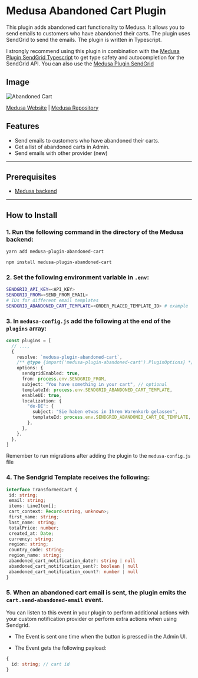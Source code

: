 # Medusa Abandoned Cart Plugin

This plugin adds abandoned cart functionality to Medusa. It allows you to send emails to customers who have abandoned their carts. The plugin uses SendGrid to send the emails. The plugin is written in Typescript.

I strongly recommend using this plugin in combination with the [Medusa Plugin SendGrid Typescript](https://github.com/luluhoc/medusa-plugin-sendgrid-typescript) to get type safety and autocompletion for the SendGrid API. You can also use the [Medusa Plugin SendGrid](https://medusajs.com)

## Image

![Abandoned Cart](https://github.com/luluhoc/medusa-plugin-abandoned-cart/blob/main/static/abandoned.jpg?raw=true)

[Medusa Website](https://medusajs.com) | [Medusa Repository](https://github.com/medusajs/medusa)

## Features

- Send emails to customers who have abandoned their carts.
- Get a list of abandoned carts in Admin.
- Send emails with other provider (new)

---

## Prerequisites

- [Medusa backend](https://docs.medusajs.com/development/backend/install)

---

## How to Install

### 1\. Run the following command in the directory of the Medusa backend:

  ```bash
  yarn add medusa-plugin-abandoned-cart
  ```

  ```bash
  npm install medusa-plugin-abandoned-cart
  ```

### 2\. Set the following environment variable in `.env`:

  ```bash
  SENDGRID_API_KEY=<API_KEY>
  SENDGRID_FROM=<SEND_FROM_EMAIL>
  # IDs for different email templates
  SENDGRID_ABANDONED_CART_TEMPLATE=<ORDER_PLACED_TEMPLATE_ID> # example
  ```

### 3\. In `medusa-config.js` add the following at the end of the `plugins` array:

  ```ts
  const plugins = [
    // ...,
    {
      resolve: `medusa-plugin-abandoned-cart`,
      /** @type {import('medusa-plugin-abandoned-cart').PluginOptions} */
      options: {
        sendgridEnabled: true,
        from: process.env.SENDGRID_FROM,
        subject: "You have something in your cart", // optional
        templateId: process.env.SENDGRID_ABANDONED_CART_TEMPLATE,
        enableUI: true,
        localization: {
          "de-DE": {
            subject: "Sie haben etwas in Ihrem Warenkorb gelassen",
            templateId: process.env.SENDGRID_ABANDONED_CART_DE_TEMPLATE,
          },
        },
      },
    },
  ]
  ```

  Remember to run migrations after adding the plugin to the `medusa-config.js` file

 ### 4\. The Sendgrid Template receives the following:

 ```ts
interface TransformedCart {
  id: string;
  email: string;
  items: LineItem[];
  cart_context: Record<string, unknown>;
  first_name: string;
  last_name: string;
  totalPrice: number;
  created_at: Date;
  currency: string;
  region: string;
  country_code: string;
  region_name: string;
  abandoned_cart_notification_date?: string | null
  abandoned_cart_notification_sent?: boolean | null
  abandoned_cart_notification_count?: number | null
}
 ```

### 5\. When an abandoned cart email is sent, the plugin emits the `cart.send-abandoned-email` event.

You can listen to this event in your plugin to perform additional actions with your custom notification provider or perform extra actions when using Sendgrid.

- The Event is sent one time when the button is pressed in the Admin UI.

- The Event gets the following payload:

```ts
{
  id: string; // cart id
}

```

